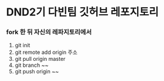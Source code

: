 # DND2기 다빈팀 깃허브 레포지토리

### fork 한 뒤 자신의 레파지토리에서
1. git init
2. git remote add origin 주소
3. git pull origin master
4. git branch ~~
5. git push origin ~~